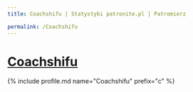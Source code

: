 ```yaml
---
title: Coachshifu | Statystyki patronite.pl | Patromierz

permalink: /Coachshifu
---
```


# [Coachshifu](https://patronite.pl/Coachshifu)

{% include profile.md name="Coachshifu" prefix="c" %}
